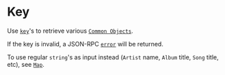 # Key
Use [`key`](/common-objects/key.md)'s to retrieve various [`Common Objects`](/common-objects/common-objects.md).

If the key is invalid, a JSON-RPC [`error`](/json-rpc/json-rpc.md#example-json-rpc-20-failed-response) will be returned.

To use regular `string`'s as input instead (`Artist` name, `Album` title, `Song` title, etc), see [`Map`](/json-rpc/map/map.md).
